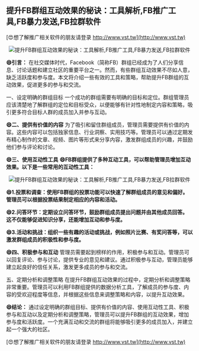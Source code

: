 ## **提升FB群组互动效果的秘诀：工具解析,FB推广工具,FB暴力发送,FB拉群软件**

[😍想了解推广相关软件的朋友请登录 http://www.vst.tw](http://www.vst.tw)

 <center><img src="https://vst.tw/MP4/tuiguang/png/6.png" alt="提升FB群组互动效果的秘诀：工具解析,FB推广工具,FB暴力发送,FB拉群软件"></center>

**😄引言：**
在社交媒体时代，Facebook（简称FB）群组已经成为了人们分享信息、讨论话题和建立社区的重要平台之一。然而，有些群组互动效果不尽如人意，缺乏活跃度和参与度。本文将介绍一些有效的工具和策略，帮助提升FB群组的互动效果，促进更多的参与和交流。

一、设定明确的群组目标
一个成功的群组需要有明确的目标和定位。群组管理员应该清楚地了解群组的定位和目标受众，以便能够有针对性地制定内容和策略，吸引更多符合目标人群的成员加入并参与互动。

**😄二、提供有价值的内容**
为了吸引和留住群组成员，管理员需要提供有价值的内容。这些内容可以包括独家信息、行业洞察、实用技巧等。管理员可以通过定期发布精心制作的文章、视频、图片等形式来分享内容，激发群组成员的兴趣，并鼓励他们参与评论和讨论。

**😄三、使用互动性工具**
**😄FB群组提供了多种互动工具，可以帮助管理员增加互动效果。以下是一些常用的互动性工具：**

 <center><img src="https://vst.tw/MP4/tuiguang/png/1.png" alt="提升FB群组互动效果的秘诀：工具解析,FB推广工具,FB暴力发送,FB拉群软件"></center>

**😄1.投票和调查：使用FB群组的投票功能可以快速了解群组成员的意见和偏好。管理员可以根据投票结果制定相应的内容和活动。**

**😄2.问答环节：定期设立问答环节，鼓励群组成员提出问题并由其他成员回答。这不仅能够促进知识分享，还能增加互动和参与度。**

**😄3.活动和挑战：组织一些有趣的活动或挑战，例如照片比赛、有奖问答等，可以激发群组成员的积极性和参与度。**

**😄四、积极参与和互动**
管理员需要起到榜样的作用，积极参与和互动。管理员可以回复评论、参与讨论，提供专业的意见和建议。通过积极参与互动，管理员能够建立起良好的信任关系，激发更多成员的参与和交流。

五、定期分析和调整策略
在提升FB群组互动效果的过程中，定期分析和调整策略非常重要。管理员可以利用FB群组提供的数据分析工具，了解成员的参与度、内容的受欢迎程度等信息，并根据这些信息来调整策略和内容，以提升互动效果。

**😄结论：**
通过设定明确的群组目标、提供有价值的内容、使用互动性工具、积极参与和互动以及定期分析和调整策略，管理员可以提升FB群组的互动效果，增加参与度和活跃度。一个充满互动和交流的群组将能够吸引更多的成员加入，并建立起一个强大的社区。

[😍想了解推广相关软件的朋友请登录 http://www.vst.tw](http://www.vst.tw)



